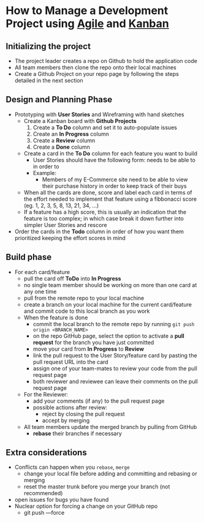 # How to Manage a Development Project using [Agile](https://www.atlassian.com/agile) and [Kanban](https://www.atlassian.com/agile/kanban)

## Initializing the project
* The project leader creates a repo on Github to hold the application code
* All team members then clone the repo onto their local machines
* Create a Github Project on your repo page by following the steps detailed in the next section

## Design and Planning Phase
* Prototyping with **User Stories** and Wireframing with hand sketches
  * Create a Kanban board with **Github Projects**
    1. Create a **To Do** column and set it to auto-populate issues
    2. Create an **In Progress** column
    3. Create a **Review** column
    4. Create a **Done** column
  * Create a card in the **To Do** column for each feature you want to build
    * User Stories should have the following form: **<USER>** needs to be able to **<DO SOMETHING>** in order to **<ACHIEVE GOAL>**
    * Example:
      * Members of my E-Commerce site need to be able to view their purchase history in order to keep track of their buys
  * When all the cards are done, score and label each card in terms of the effort needed to implement that feature using a fibbonacci score (eg. 1, 2, 3, 5, 8, 13, 21, 34, ...)
  * If a feature has a high score, this is usually an indication that the feature is too complex; in which case break it down further into simpler User Stories and rescore
* Order the cards in the **Todo** column in order of how you want them prioritized keeping the effort scores in mind

## Build phase
* For each card/feature
  * pull the card off **ToDo** into **In Progress**
  * no single team member should be working on more than one card at any one time
  * pull from the remote repo to your local machine
  * create a branch on your local machine for the current card/feature and commit code to this local branch as you work
  * When the feature is done 
    * commit the local branch to the remote repo by running ```git push origin <BRANCH_NAME>```
    * on the repo GitHub page, select the option to activate a **pull request** for the branch you have just committed
    * move your card from **In Progress** to **Review**
    * link the pull request to the User Story/feature card by pasting the pull request URL into the card
    * assign one of your team-mates to review your code from the pull request page
    * both reviewer and reviewee can leave their comments on the pull request page
  * For the Reviewer: 
    * add your comments (if any) to the pull request page
    * possible actions after review:
      * reject by closing the pull request
      * accept by merging
  * All team members update the merged branch by pulling from GitHub
    * **rebase** their branches if necessary

## Extra considerations
* Conflicts can happen when you ```rebase```, ```merge```
  * change your local file before adding and committing and rebasing or merging
  * reset the master trunk before you merge your branch (not recommended)
* open issues for bugs you have found
* Nuclear option for forcing a change on your GitHub repo
  * git push —force
